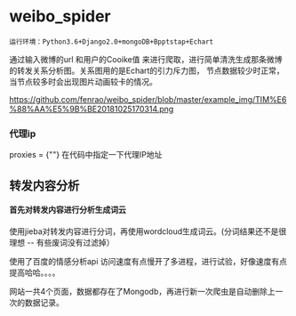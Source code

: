 # weibo_spider
    
    
    运行环境：Python3.6+Django2.0+mongoDB+Bpptstap+Echart
    
  通过输入微博的url 和用户的Cooike值 来进行爬取，进行简单清洗生成那条微博的转发关系分析图。关系图用的是Echart的引力斥力图，
节点数据较少时正常，当节点较多时会出现图片动画较卡的情况。

https://github.com/fenrao/weibo_spider/blob/master/example_img/TIM%E6%88%AA%E5%9B%BE20181025170314.png
 
### 代理ip
  
  proxies = {""}  在代码中指定一下代理IP地址
  
  
## 转发内容分析
   #### 首先对转发内容进行分析生成词云
   使用jieba对转发内容进行分词，再使用wordcloud生成词云。(分词结果还不是很理想 --  有些废词没有过滤掉）
   
   使用了百度的情感分析api
   访问速度有点慢开了多进程，进行试验，好像速度有点提高哈哈。。。。
   
   
   网站一共4个页面，数据都存在了Mongodb，再进行新一次爬虫是自动删除上一次的数据记录。
  
  
    
    
